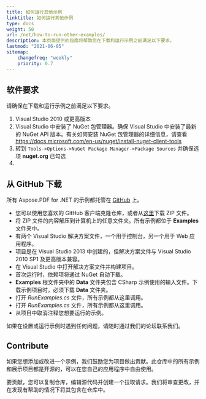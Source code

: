 ```yaml
---
title: 如何运行其他示例
linktitle: 如何运行其他示例
type: docs
weight: 50
url: /net/how-to-run-other-examples/    
description: 本页面提供的指南将帮助您在下载和运行示例之前满足以下要求。
lastmod: "2021-06-05"
sitemap:
    changefreq: "weekly"
    priority: 0.7
---
```


## 软件要求

请确保在下载和运行示例之前满足以下要求。

1. Visual Studio 2010 或更高版本
1. Visual Studio 中安装了 NuGet 包管理器。确保 Visual Studio 中安装了最新的 NuGet API 版本。有关如何安装 NuGet 包管理器的详细信息，请查看 <https://docs.microsoft.com/en-us/nuget/install-nuget-client-tools>
1. 转到 `Tools->Options->NuGet Package Manager->Package Sources` 并确保选项 **nuget.org** 已勾选
1.
## 从 GitHub 下载

所有 Aspose.PDF for .NET 的示例都托管在 [GitHub](https://github.com/aspose-pdf/Aspose.PDF-for-.NET) 上。

- 您可以使用您喜欢的 GitHub 客户端克隆仓库，或者从[这里](https://github.com/aspose-pdf/Aspose.PDF-for-.NET/archive/master.zip)下载 ZIP 文件。
- 将 ZIP 文件的内容解压到计算机上的任意文件夹。所有示例都位于 **Examples** 文件夹中。
- 有两个 Visual Studio 解决方案文件，一个用于控制台，另一个用于 Web 应用程序。
- 项目是在 Visual Studio 2013 中创建的，但解决方案文件与 Visual Studio 2010 SP1 及更高版本兼容。
- 在 Visual Studio 中打开解决方案文件并构建项目。
- 首次运行时，依赖项将通过 NuGet 自动下载。
- **Examples** 根文件夹中的 **Data** 文件夹包含 CSharp 示例使用的输入文件。下载示例项目时，必须下载 **Data** 文件夹。
- 打开 *RunExamples.cs* 文件，所有示例都从这里调用。
- 打开 *RunExamples.cs* 文件，所有示例都从这里调用。
- 从项目中取消注释您想要运行的示例。

如果在设置或运行示例时遇到任何问题，请随时通过我们的论坛联系我们。

## Contribute

如果您想添加或改进一个示例，我们鼓励您为项目做出贡献。此仓库中的所有示例和展示项目都是开源的，可以在您自己的应用程序中自由使用。

要贡献，您可以复制仓库，编辑源代码并创建一个拉取请求。我们将审查更改，并在发现有帮助的情况下将其包含在仓库中。
